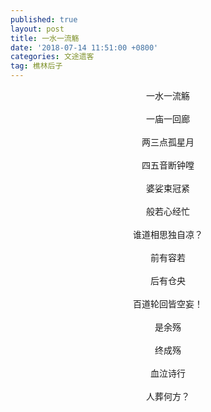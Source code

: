 ```yaml
---
published: true
layout: post
title: 一水一流觞
date: '2018-07-14 11:51:00 +0800'
categories: 文途遗客
tag: 樵林后子
---
```

<div style="text-align:center;">
 一水一流觞
<br><br>  
 一庙一回廊
 <br><br>
 两三点孤星月
 <br><br>
 四五音断钟嘡
 <br><br>
 婆娑束冠紧
 <br><br>
 般若心经忙
 <br><br>
 谁道相思独自凉？
 <br><br>
 前有容若
 <br><br>
 后有仓央
 <br><br>
 百道轮回皆空妄！
 <br><br>
 是余殇
 <br><br>
 终成殇
 <br><br>
 血泣诗行
 <br><br>
 人葬何方？
 </div>

